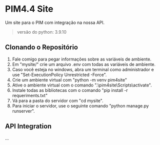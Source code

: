 # PIM4.4 Site
Um site para o PIM com integração na nossa API.
> versão do python: 3.9.10

## Clonando o Repositório
1. Fale comigo para pegar informações sobre as variáveis de ambiente.
2. Em "mysite/" crie um arquivo .env com todas as variáveis de ambiente.
3. Caso você esteja no windows, abra um terminal como administrador e use "Set-ExecutionPolicy Unrestricted -Force".
4. Crie um ambiente virtual com "python -m venv pim4site"
5. Ative o ambiente virtual com o comando ".\pim4site\Scripts\activate".
6. Instale todas as bibliotecas com o comando "pip install -r requeriments.txt"
7. Vá para a pasta do servidor com "cd mysite".
8. Para iniciar o servidor, use o seguinte comando "python manage.py runserver".

## API Integration
...